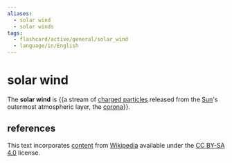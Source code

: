 ```yaml
---
aliases:
  - solar wind
  - solar winds
tags:
  - flashcard/active/general/solar_wind
  - language/in/English
---
```


# solar wind

The __solar wind__ is {{a stream of [charged particles](charged%20particlee.md) released from the [Sun](Sun.md)'s outermost atmospheric layer, the [corona](stellar%20corona.md)}}.

## references

This text incorporates [content](https://en.wikipedia.org/wiki/solar_wind) from [Wikipedia](Wikipedia.md) available under the [CC BY-SA 4.0](https://creativecommons.org/licenses/by-sa/4.0/) license.
